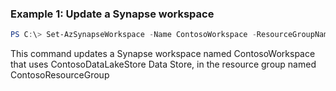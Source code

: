 ### Example 1: Update a Synapse workspace
```powershell
PS C:\> Set-AzSynapseWorkspace -Name ContosoWorkspace -ResourceGroupName ContosoResourceGroup -DefaultDataLakeStorageAccountUrl https://ContosoDataLakeStore.dfs.core.windows.net -DefaultDataLakeStorageFilesystem testfilesystem -SqlAdministratorLogin psuser1 -SqlAdministratorLoginPassword SomePassword123! -Location eastus -IdentityType SystemAssigned

```

This command updates a Synapse workspace named ContosoWorkspace that uses ContosoDataLakeStore Data Store, in the resource group named ContosoResourceGroup

